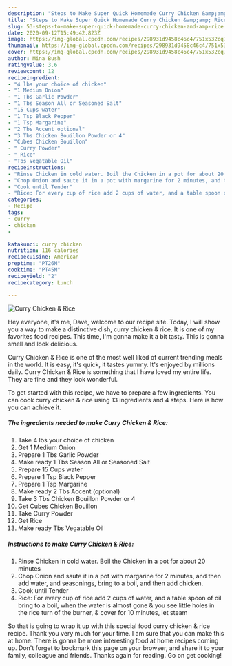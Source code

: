 ```yaml
---
description: "Steps to Make Super Quick Homemade Curry Chicken &amp;amp; Rice"
title: "Steps to Make Super Quick Homemade Curry Chicken &amp;amp; Rice"
slug: 53-steps-to-make-super-quick-homemade-curry-chicken-and-amp-rice
date: 2020-09-12T15:49:42.823Z
image: https://img-global.cpcdn.com/recipes/298931d9458c46c4/751x532cq70/curry-chicken-rice-recipe-main-photo.jpg
thumbnail: https://img-global.cpcdn.com/recipes/298931d9458c46c4/751x532cq70/curry-chicken-rice-recipe-main-photo.jpg
cover: https://img-global.cpcdn.com/recipes/298931d9458c46c4/751x532cq70/curry-chicken-rice-recipe-main-photo.jpg
author: Mina Bush
ratingvalue: 3.6
reviewcount: 12
recipeingredient:
- "4 lbs your choice of chicken"
- "1 Medium Onion"
- "1 Tbs Garlic Powder"
- "1 Tbs Season All or Seasoned Salt"
- "15 Cups water"
- "1 Tsp Black Pepper"
- "1 Tsp Margarine"
- "2 Tbs Accent optional"
- "3 Tbs Chicken Bouillon Powder or 4"
- "Cubes Chicken Bouillon"
- " Curry Powder"
- " Rice"
- "Tbs Vegatable Oil"
recipeinstructions:
- "Rinse Chicken in cold water. Boil the Chicken in a pot for about 20 minutes"
- "Chop Onion and saute it in a pot with margarine for 2 minutes, and then add water, and seasonings, bring to a boil, and then add chicken."
- "Cook until Tender"
- "Rice: For every cup of rice add 2 cups of water, and a table spoon of oil bring to a boil, when the water is almost gone &amp; you see little holes in the rice turn of the burner, &amp; cover for 10 minutes, let steam"
categories:
- Recipe
tags:
- curry
- chicken
- 

katakunci: curry chicken  
nutrition: 116 calories
recipecuisine: American
preptime: "PT26M"
cooktime: "PT45M"
recipeyield: "2"
recipecategory: Lunch

---
```



![Curry Chicken &amp; Rice](https://img-global.cpcdn.com/recipes/298931d9458c46c4/751x532cq70/curry-chicken-rice-recipe-main-photo.jpg)

Hey everyone, it's me, Dave, welcome to our recipe site. Today, I will show you a way to make a distinctive dish, curry chicken &amp; rice. It is one of my favorites food recipes. This time, I'm gonna make it a bit tasty. This is gonna smell and look delicious.



Curry Chicken &amp; Rice is one of the most well liked of current trending meals in the world. It is easy, it's quick, it tastes yummy. It's enjoyed by millions daily. Curry Chicken &amp; Rice is something that I have loved my entire life. They are fine and they look wonderful.


To get started with this recipe, we have to prepare a few ingredients. You can cook curry chicken &amp; rice using 13 ingredients and 4 steps. Here is how you can achieve it.

<!--inarticleads1-->

##### The ingredients needed to make Curry Chicken &amp; Rice:

1. Take 4 lbs your choice of chicken
1. Get 1 Medium Onion
1. Prepare 1 Tbs Garlic Powder
1. Make ready 1 Tbs Season All or Seasoned Salt
1. Prepare 15 Cups water
1. Prepare 1 Tsp Black Pepper
1. Prepare 1 Tsp Margarine
1. Make ready 2 Tbs Accent (optional)
1. Take 3 Tbs Chicken Bouillon Powder or 4
1. Get Cubes Chicken Bouillon
1. Take  Curry Powder
1. Get  Rice
1. Make ready Tbs Vegatable Oil




<!--inarticleads2-->

##### Instructions to make Curry Chicken &amp; Rice:

1. Rinse Chicken in cold water. Boil the Chicken in a pot for about 20 minutes
1. Chop Onion and saute it in a pot with margarine for 2 minutes, and then add water, and seasonings, bring to a boil, and then add chicken.
1. Cook until Tender
1. Rice: For every cup of rice add 2 cups of water, and a table spoon of oil bring to a boil, when the water is almost gone &amp; you see little holes in the rice turn of the burner, &amp; cover for 10 minutes, let steam




So that is going to wrap it up with this special food curry chicken &amp; rice recipe. Thank you very much for your time. I am sure that you can make this at home. There is gonna be more interesting food at home recipes coming up. Don't forget to bookmark this page on your browser, and share it to your family, colleague and friends. Thanks again for reading. Go on get cooking!
